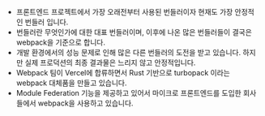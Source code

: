 - 프론트엔드 프로젝트에서 가장 오래전부터 사용된 번들러이자 현재도 가장 안정적인 번들러 입니다.
- 번들러란 무엇인가에 대한 대표 번들러이며, 이후에 나온 많은 번들러들이 결국은 webpack을 기준으로 합니다.
- 개발 환경에서의 성능 문제로 인해 많은 다른 번들러의 도전을 받고 있습니다. 하지만 실제 프로덕션의 최종 결과물은 느리지 않고 안정적입니다.
- Webpack 팀이 Vercel에 합류하면서 Rust 기반으로 turbopack 이라는 webpack 대체품을 만들고 있습니다.
- Module Federation 기능을 제공하고 있어서 마이크로 프론트엔드를 도입한 회사들에서 webpack을 사용하고 있습니다.
